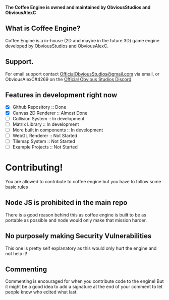 
**The Coffee Engine is owned and maintained by ObviousStudios and ObviousAlexC**

## What is Coffee Engine?
Coffee Engine is a in-house (2D and maybe in the future 3D) game engine developed by ObviousStudios and ObviousAlexC.

## Support.
For email support contact OfficialObviousStudios@gmail.com via email,
or ObviousAlexC#4269 on the [Official Obvious Studios Discord](https://discord.com/invite/WSRbDkqqqe)

## Features in development right now
 - [x] Github Repository :: Done
 - [x] Canvas 2D Renderer :: Almost Done
 - [ ] Collision System :: In development
 - [ ] Matrix Library :: In development
 - [ ] More built in components :: In development
 - [ ] WebGL Renderer :: Not Started
 - [ ] Tilemap System :: Not Started
 - [ ] Example Projects :: Not Started

# Contributing!
You are allowed to contribute to coffee engine but you have to follow some basic rules
## Node JS is prohibited in the main repo
There is a good reason behind this as coffee engine is built to be as portable as possible and node would only make that mission harder.
## No purposely making Security Vulnerabilities
This one is pretty self explanatory as this would only hurt the engine and not help it!
## Commenting
Commenting is encouraged for when you contribute code to the engine! But it might be a good idea to add a signature at the end of your comment to let people know who edited what last.
